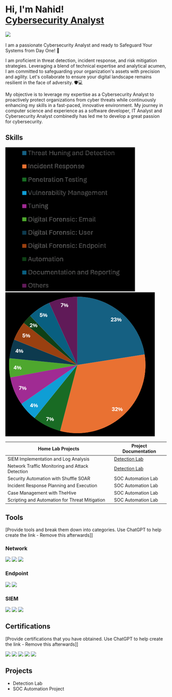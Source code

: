 <h1>Hi, I'm Nahid! <br/><a href="https://github.com/nahid7474">Cybersecurity Analyst</a></h1>

<a href="https://www.linkedin.com/in/nahidanalyst/"><img src="https://img.shields.io/badge/-LinkedIn-0072b1?&style=for-the-badge&logo=linkedin&logoColor=white" /></a>

I am a passionate Cybersecurity Analyst and ready to Safeguard Your Systems from Day One! 💼 

I am proficient in threat detection, incident response, and risk mitigation strategies. Leveraging a blend of technical expertise and analytical acumen, I am committed to safeguarding your organization's assets with precision and agility. Let's collaborate to ensure your digital landscape remains resilient in the face of adversity. 🛡️💻 

My objective is to leverage my expertise as a Cybersecurity Analyst to proactively protect organizations from cyber threats while continuously enhancing my skills in a fast-paced, innovative environment.
My journey in computer science and experience as a software developer, IT Analyst and Cybersecurity Analyst combinedly has led me to develop a great passion for cybersecurity.

## Skills


<img src="https://github.com/nahid7474/Photos/blob/main/SkillList-Photoroom.png-Photoroom.png" />    <img src="https://github.com/nahid7474/Photos/blob/main/SkillGraph-Photoroom.png-Photoroom.png" />


| Home Lab Projects                             | Project Documentation         |
|-----------------------------------------------|----------------------------|
| SIEM Implementation and Log Analysis          | <a href="https://google.com">Detection Lab</a>|
| Network Traffic Monitoring and Attack Detection | <a href="https://google.com">Detection Lab</a>|
| Security Automation with Shuffle SOAR         | SOC Automation Lab|
| Incident Response Planning and Execution      | SOC Automation Lab|
| Case Management with TheHive                  | SOC Automation Lab|
| Scripting and Automation for Threat Mitigation | SOC Automation Lab|
## Tools
[Provide tools and break them down into categories. Use ChatGPT to help create the link - Remove this afterwards]]

### Network
<div>
    <img src="https://img.shields.io/badge/-Wireshark-1679A7?&style=for-the-badge&logo=Wireshark&logoColor=white" />
    <img src="https://img.shields.io/badge/-Suricata-EF3B2D?&style=for-the-badge&logo=Suricata&logoColor=white" />
    <img src="https://img.shields.io/badge/-Zeek-777BB4?&style=for-the-badge&logo=Zeek&logoColor=white" />
</div>

### Endpoint
<div>
    <img src="https://img.shields.io/badge/-Microsoft_Defender_for_Endpoint-00A4EF?&style=for-the-badge&logo=Microsoft&logoColor=white" />
    <img src="https://img.shields.io/badge/-Velociraptor-4B275F?&style=for-the-badge&logo=Velociraptor&logoColor=white" />
</div>

### SIEM
<div>
    <img src="https://img.shields.io/badge/-Microsoft_Sentinel-0078D4?&style=for-the-badge&logo=Microsoft&logoColor=white" />
    <img src="https://img.shields.io/badge/-Splunk-000000?&style=for-the-badge&logo=Splunk&logoColor=white" />
    <img src="https://img.shields.io/badge/-Elastic-005571?&style=for-the-badge&logo=Elastic&logoColor=white" />
</div>

## Certifications
[Provide certifications that you have obtained. Use ChatGPT to help create the link - Remove this afterwards]]
<div>
<img src="https://img.shields.io/badge/-Security%2B-FF0000?&style=for-the-badge&logo=CompTIA&logoColor=white" />
<img src="https://img.shields.io/badge/-Network%2B-007ACC?&style=for-the-badge&logo=CompTIA&logoColor=white" />
<img src="https://img.shields.io/badge/-A%2B-4D4D4D?&style=for-the-badge&logo=CompTIA&logoColor=white" />
<img src="https://img.shields.io/badge/-CDSA-006400?&style=for-the-badge&logoColor=white" />
<img src="https://img.shields.io/badge/-CCD-000080?&style=for-the-badge&logoColor=white" />
</div>

## Projects
- Detection Lab
- SOC Automation Project
